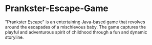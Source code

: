# Prankster-Escape-Game
"Prankster Escape" is an entertaining Java-based game that revolves around the escapades of a mischievous baby. The game captures the playful and adventurous spirit of childhood through a fun and dynamic storyline.
